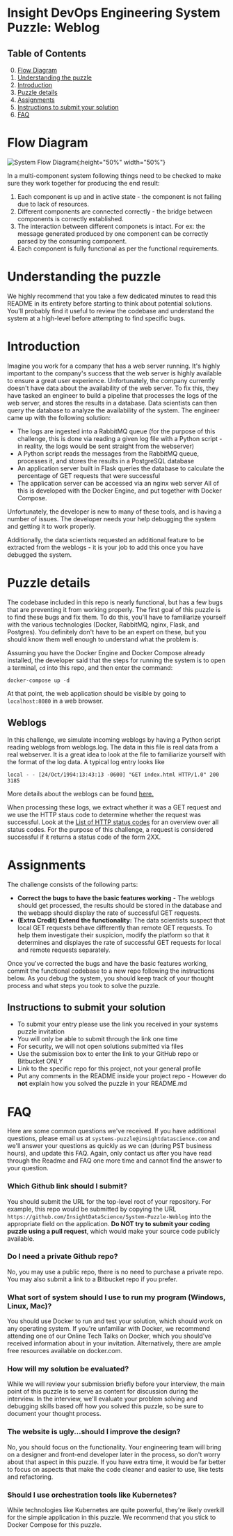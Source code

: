 # Insight DevOps Engineering System Puzzle: Weblog

## Table of Contents
0. [Flow Diagram](README.md#flow-diagram)
1. [Understanding the puzzle](README.md#understanding-the-puzzle)
2. [Introduction](README.md#introduction)
3. [Puzzle details](README.md#puzzle-details)
4. [Assignments](README.md#assignments)
5. [Instructions to submit your solution](README.md#instructions-to-submit-your-solution)
6. [FAQ](README.md#faq)


# Flow Diagram

![System Flow Diagram](flowdiagram.jpg?raw=true "System Flow Diagram"){:height="50%" width="50%"}

In a multi-component system following things need to be checked to make sure they work together for producing the end result:

1. Each component is up and in active state - the component is not failing due to lack of resources. 
2. Different components are connected correctly - the bridge between components is correctly established. 
3. The interaction between different componets is intact. For ex: the message generated produced by one component can be correctly parsed by the consuming component.
4. Each component is fully functional as per the functional requirements.

# Understanding the puzzle

We highly recommend that you take a few dedicated minutes to read this README in its entirety before starting to think about potential solutions. You'll probably find it useful to review the codebase and understand the system at a high-level before attempting to find specific bugs.

# Introduction

Imagine you work for a company that has a web server running. It's highly important to the company's success that the web server is highly available to ensure a great user experience. Unfortunately, the company currently doesn't have data about the availability of the web server. To fix this, they have tasked an engineer to build a pipeline that processes the logs of the web server, and stores the results in a database. Data scientists can then query the database to analyze the availability of the system. The engineer came up with the following solution:
- The logs are ingested into a RabbitMQ queue (for the purpose of this challenge, this is done via reading a given log file with a Python script - in reality, the logs would be sent straight from the webserver)
- A Python script reads the messages from the RabbitMQ queue, processes it, and stores the results in a PostgreSQL database
- An application server built in Flask queries the database to calculate the percentage of GET requests that were successful
- The application server can be accessed via an nginx web server
All of this is developed with the Docker Engine, and put together with Docker Compose.


Unfortunately, the developer is new to many of these tools, and is having a number of issues. The developer needs your help debugging the system and getting it to work properly.

Additionally, the data scientists requested an additional feature to be extracted from the weblogs - it is your job to add this once you have debugged the system.

# Puzzle details

The codebase included in this repo is nearly functional, but has a few bugs that are preventing it from working properly. The first goal of this puzzle is to find these bugs and fix them. To do this, you'll have to familiarize yourself with the various technologies (Docker, RabbitMQ, nginx, Flask, and Postgres). You definitely don't have to be an expert on these, but you should know them well enough to understand what the problem is.

Assuming you have the Docker Engine and Docker Compose already installed, the developer said that the steps for running the system is to open a terminal, `cd` into this repo, and then enter the command:

    docker-compose up -d

At that point, the web application should be visible by going to `localhost:8080` in a web browser. 

## Weblogs

In this challenge, we simulate incoming weblogs by having a Python script reading weblogs from  weblogs.log. The data in this file is real data from a real webserver. It is a great idea to look at the file to familiarize yourself with the format of the log data.
A typical log entry looks like

    local - - [24/Oct/1994:13:43:13 -0600] "GET index.html HTTP/1.0" 200 3185

More details about the weblogs can be found [here.](http://ita.ee.lbl.gov/html/contrib/Calgary-HTTP.html)

When processing these logs, we extract whether it was a GET request and we use the HTTP staus code to determine whether the request was successful. Look at the [List of HTTP status codes](https://en.wikipedia.org/wiki/List_of_HTTP_status_codes) for an overview over all status codes.
For the purpose of this challenge, a request is considered successful if it returns a status code of the form 2XX.
# Assignments

The challenge consists of the following parts:

- **Correct the bugs to have the basic features working** - The weblogs should get processed, the results should be stored in the database and the webapp should display the rate of successful GET requests.
- **(Extra Credit) Extend the functionality:** The data scientists suspect that local GET requests behave differently than remote GET requests. To help them investigate their suspicion, modify the platform so that it determines and displayes the rate of successful GET requests for local and remote requests separately.


Once you've corrected the bugs and have the basic features working, commit the functional codebase to a new repo following the instructions below. As you debug the system, you should keep track of your thought process and what steps you took to solve the puzzle.

## Instructions to submit your solution
* To submit your entry please use the link you received in your systems puzzle invitation
* You will only be able to submit through the link one time
* For security, we will not open solutions submitted via files
* Use the submission box to enter the link to your GitHub repo or Bitbucket ONLY
* Link to the specific repo for this project, not your general profile
* Put any comments in the README inside your project repo - However do **not** explain how you solved the puzzle in your README.md

# FAQ

Here are some common questions we've received. If you have additional questions, please email us at `systems-puzzle@insightdatascience.com` and we'll answer your questions as quickly as we can (during PST business hours), and update this FAQ. Again, only contact us after you have read through the Readme and FAQ one more time and cannot find the answer to your question.

### Which Github link should I submit?
You should submit the URL for the top-level root of your repository. For example, this repo would be submitted by copying the URL `https://github.com/InsightDataScience/System-Puzzle-Weblog` into the appropriate field on the application. **Do NOT try to submit your coding puzzle using a pull request**, which would make your source code publicly available.

### Do I need a private Github repo?
No, you may use a public repo, there is no need to purchase a private repo. You may also submit a link to a Bitbucket repo if you prefer.

### What sort of system should I use to run my program (Windows, Linux, Mac)?
You should use Docker to run and test your solution, which should work on any operating system. If you're unfamiliar with Docker, we recommend attending one of our Online Tech Talks on Docker, which you should've received information about in your invitation. Alternatively, there are ample free resources available on docker.com.

### How will my solution be evaluated?
While we will review your submission briefly before your interview, the main point of this puzzle is to serve as content for discussion during the interview. In the interview, we'll evaluate your problem solving and debugging skills based off how you solved this puzzle, so be sure to document your thought process.

### The website is ugly...should I improve the design?  
No, you should focus on the functionality. Your engineering team will bring on a designer and front-end developer later in the process, so don't worry about that aspect in this puzzle. If you have extra time, it would be far better to focus on aspects that make the code cleaner and easier to use, like tests and refactoring.

### Should I use orchestration tools like Kubernetes?
While technologies like Kubernetes are quite powerful, they're likely overkill for the simple application in this puzzle. We recommend that you stick to Docker Compose for this puzzle.
